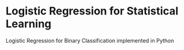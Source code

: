  # Logistic Regression for Statistical Learning
 
 Logistic Regression for Binary Classification implemented in Python
